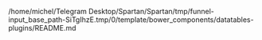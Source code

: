 /home/michel/Telegram Desktop/Spartan/Spartan/tmp/funnel-input_base_path-SiTgIhzE.tmp/0/template/bower_components/datatables-plugins/README.md
